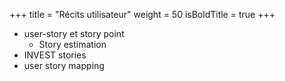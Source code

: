 +++
title = "Récits utilisateur"
weight = 50
isBoldTitle = true
+++

- user-story et story point
  - Story estimation
- INVEST stories
- user story mapping